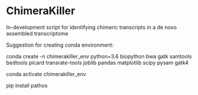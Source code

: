 # ChimeraKiller
In-development script for identifying chimeric transcripts in a de novo assembled transcriptome


Suggestion for creating conda environment:


conda create -n chimerakiller_env python=3.6 biopython bwa gatk samtools bedtools picard transrate-tools joblib pandas matplotlib scipy pysam gatk4

conda activate chimerakiller_env

pip install pathos
